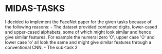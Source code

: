 # MIDAS-TASKS

I decided to implement the FaceNet paper for the given tasks becuase of the following reasons:
    - The dataset provided contained digits, lower-cased and upper-cased alphabets, some of which might look similar and hence give similar features. For example the numeral zero '0', upper case 'O' and lower case 'o' all look the same and might give similar features through a conventional CNN.
    - The sub-task 2